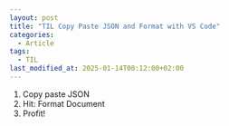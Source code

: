 ```yaml
---
layout: post
title: "TIL Copy Paste JSON and Format with VS Code"
categories:
  - Article
tags:
  - TIL
last_modified_at: 2025-01-14T00:12:00+02:00
---
```


1. Copy paste JSON
2. Hit: Format Document
3. Profit!
